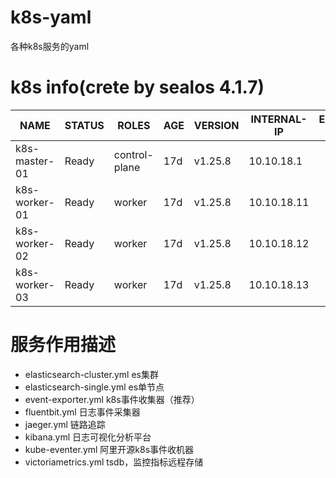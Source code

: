# k8s-yaml
各种k8s服务的yaml

# k8s info(crete by sealos 4.1.7)

|	NAME		|	STATUS	|	ROLES			| AGE | VERSION | INTERNAL-IP | EXTERNAL-IP | OS-IMAGE                	 | KERNEL-VERSION                 |CONTAINER-RUNTIME |
|-----------------------|---------------|------------------------|-----|---------|-------------|-------------|--------------------------------|--------------------------------|------------------|
| k8s-master-01		| Ready		| control-plane		| 17d | v1.25.8 | 10.10.18.1   |<none>	      | CentOS Linux 7 (Core)      | 6.2.11-1.el7.elrepo.x86_64 | containerd://1.6.20 |
| k8s-worker-01		 | Ready		| worker			| 17d | v1.25.8 | 10.10.18.11 |<none>	  | CentOS Linux 7 (Core)      | 6.2.11-1.el7.elrepo.x86_64 | containerd://1.6.20 |
| k8s-worker-02		 | Ready		| worker			| 17d | v1.25.8 | 10.10.18.12 |<none> 	  | CentOS Linux 7 (Core)      | 6.2.11-1.el7.elrepo.x86_64 | containerd://1.6.20 |
| k8s-worker-03		 | Ready		| worker			| 17d | v1.25.8 | 10.10.18.13 |<none> 	  | CentOS Linux 7 (Core)      | 6.2.11-1.el7.elrepo.x86_64 | containerd://1.6.20 |

# 服务作用描述
+ elasticsearch-cluster.yml   es集群
+ elasticsearch-single.yml    es单节点
+ event-exporter.yml          k8s事件收集器（推荐）
+ fluentbit.yml               日志事件采集器
+ jaeger.yml                  链路追踪
+ kibana.yml                  日志可视化分析平台
+ kube-eventer.yml            阿里开源k8s事件收机器
+ victoriametrics.yml         tsdb，监控指标远程存储

